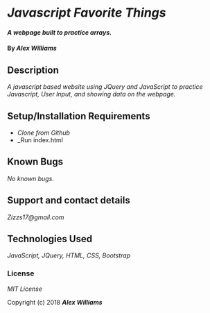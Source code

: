 # _Javascript Favorite Things_

#### _A webpage built to practice arrays._

#### By _**Alex Williams**_

## Description

_A javascript based website using JQuery and JavaScript to practice Javascript, User Input, and showing data on the webpage._

## Setup/Installation Requirements

* _Clone from Github_
* _Run index.html

## Known Bugs

_No known bugs._

## Support and contact details

_Zizzs17@gmail.com_

## Technologies Used

_JavaScript, JQuery, HTML, CSS, Bootstrap_

### License

*MIT License*

Copyright (c) 2018 **_Alex Williams_**
